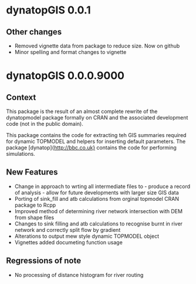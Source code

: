 # dynatopGIS 0.0.1

## Other changes
- Removed vignette data from package to reduce size. Now on github
- Minor spelling and format changes to vignette

# dynatopGIS 0.0.0.9000

## Context
This package is the result of an almost complete rewrite of the dynatopmodel package
formally on CRAN and the associated development code (not in the public
domain).

This package contains the code for extracting teh GIS summaries required for
dynamic TOPMODEL and helpers for inserting default parameters. The package [dynatop]{http://bbc.co.uk} contains the
code for performing simulations.

## New Features
- Change in approach to wrting all intermediate files to
      - produce a record of analysis
	  - allow for future developments with larger size GIS data
- Porting of sink_fill and atb calculations from orginal topmodel CRAN package
  to Rcpp
- Improved method of determining river network intersection with DEM from shape files
- Changes to sink filling and atb calculations to recognise burnt in river network
  and correctly split flow by gradient
- Alterations to output mew style dynamic TOPMODEL object
- Vignettes added documeting function usage

## Regressions of note
- No processing of distance histogram for river routing
